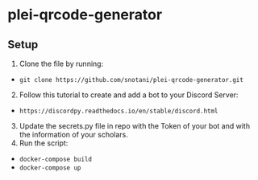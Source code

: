# plei-qrcode-generator

## Setup
1. Clone the file by running:
* `git clone https://github.com/snotani/plei-qrcode-generator.git`
2. Follow this tutorial to create and add a bot to your Discord Server:
* `https://discordpy.readthedocs.io/en/stable/discord.html`
3. Update the secrets.py file in repo with the Token of your bot and with the information of your scholars.
4. Run the script:
* `docker-compose build`
* `docker-compose up`